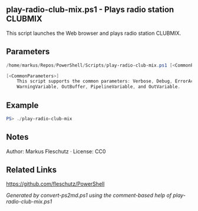 ## play-radio-club-mix.ps1 - Plays radio station CLUBMIX

This script launches the Web browser and plays radio station CLUBMIX.

## Parameters
```powershell
/home/markus/Repos/PowerShell/Scripts/play-radio-club-mix.ps1 [<CommonParameters>]

[<CommonParameters>]
    This script supports the common parameters: Verbose, Debug, ErrorAction, ErrorVariable, WarningAction, 
    WarningVariable, OutBuffer, PipelineVariable, and OutVariable.
```

## Example
```powershell
PS> ./play-radio-club-mix

```

## Notes
Author: Markus Fleschutz · License: CC0

## Related Links
https://github.com/fleschutz/PowerShell

*Generated by convert-ps2md.ps1 using the comment-based help of play-radio-club-mix.ps1*
